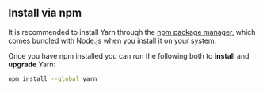 ## Install via npm

It is recommended to install Yarn through the [npm package manager](http://npmjs.org/), which comes bundled with [Node.js](https://nodejs.org/) when you install it on your system.

Once you have npm installed you can run the following both to **install** and **upgrade** Yarn:

```sh
npm install --global yarn
```
